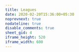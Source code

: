 ```yaml
---
title: Leagues
date: 2020-02-20T15:36:00+05:30
noprevnext: true
nodateline: true
disable_comments: true
sheet_gid: 4
iframe_height: 520
iframe_width: 600
---
```


